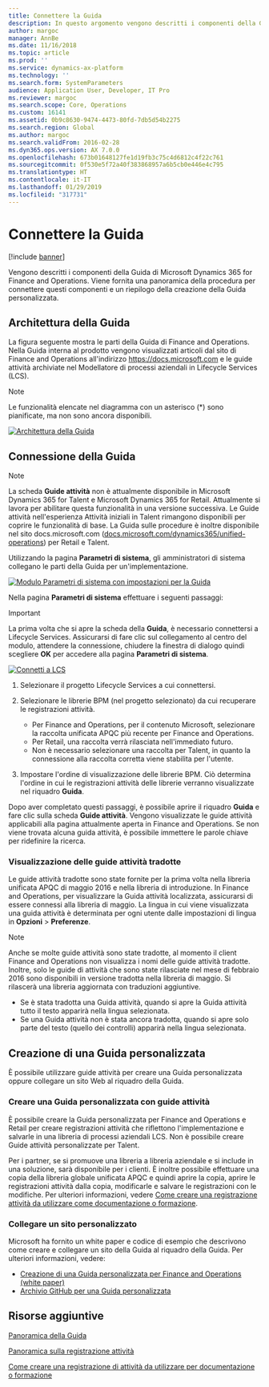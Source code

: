 ```yaml
---
title: Connettere la Guida
description: In questo argomento vengono descritti i componenti della Guida per Microsoft Dynamics 365 for Finance and Operations e vengono forniti una panoramica della connessione e un riepilogo della creazione della guida personalizzata.
author: margoc
manager: AnnBe
ms.date: 11/16/2018
ms.topic: article
ms.prod: ''
ms.service: dynamics-ax-platform
ms.technology: ''
ms.search.form: SystemParameters
audience: Application User, Developer, IT Pro
ms.reviewer: margoc
ms.search.scope: Core, Operations
ms.custom: 16141
ms.assetid: 0b9c8630-9474-4473-80fd-7db5d54b2275
ms.search.region: Global
ms.author: margoc
ms.search.validFrom: 2016-02-28
ms.dyn365.ops.version: AX 7.0.0
ms.openlocfilehash: 673b01648127fe1d19fb3c75c4d6812c4f22c761
ms.sourcegitcommit: 0f530e5f72a40f383868957a6b5cb0e446e4c795
ms.translationtype: HT
ms.contentlocale: it-IT
ms.lasthandoff: 01/29/2019
ms.locfileid: "317731"
---
```

# <a name="connect-the-help-system"></a>Connettere la Guida

[!include [banner](../includes/banner.md)]

Vengono descritti i componenti della Guida di Microsoft Dynamics 365 for Finance and Operations. Viene fornita una panoramica della procedura per connettere questi componenti e un riepilogo della creazione della Guida personalizzata.

## <a name="help-architecture"></a>Architettura della Guida

La figura seguente mostra le parti della Guida di Finance and Operations. Nella Guida interna al prodotto vengono visualizzati articoli dal sito di Finance and Operations all'indirizzo https://docs.microsoft.com e le guide attività archiviate nel Modellatore di processi aziendali in Lifecycle Services (LCS).

> [!NOTE]
> Le funzionalità elencate nel diagramma con un asterisco (\*) sono pianificate, ma non sono ancora disponibili.

[![Architettura della Guida](./media/help-architecture.png)](./media/help-architecture.png)

## <a name="connecting-the-help-system"></a>Connessione della Guida

> [!NOTE]
> La scheda **Guide attività** non è attualmente disponibile in Microsoft Dynamics 365 for Talent e Microsoft Dynamics 365 for Retail. Attualmente si lavora per abilitare questa funzionalità in una versione successiva. Le Guide attività nell'esperienza Attività iniziali in Talent rimangono disponibili per coprire le funzionalità di base. La Guida sulle procedure è inoltre disponibile nel sito docs.microsoft.com ([docs.microsoft.com/dynamics365/unified-operations](../../index.md)) per Retail e Talent.

Utilizzando la pagina **Parametri di sistema**, gli amministratori di sistema collegano le parti della Guida per un'implementazione.

[![Modulo Parametri di sistema con impostazioni per la Guida](./media/system-parameters_ops-1024x437.png)](./media/system-parameters_ops.png)

Nella pagina **Parametri di sistema** effettuare i seguenti passaggi:

> [!IMPORTANT]
> La prima volta che si apre la scheda della **Guida**, è necessario connettersi a Lifecycle Services. Assicurarsi di fare clic sul collegamento al centro del modulo, attendere la connessione, chiudere la finestra di dialogo quindi scegliere **OK** per accedere alla pagina **Parametri di sistema**.
>
> [![Connetti a LCS](./media/connect-to-lcs-crop-1024x365.png "Connetti a LCS")](./media/connect-to-lcs-crop.png)

1. Selezionare il progetto Lifecycle Services a cui connettersi.
2. Selezionare le librerie BPM (nel progetto selezionato) da cui recuperare le registrazioni attività.

    - Per Finance and Operations, per il contenuto Microsoft, selezionare la raccolta unificata APQC più recente per Finance and Operations.
    - Per Retail, una raccolta verrà rilasciata nell'immediato futuro.
    - Non è necessario selezionare una raccolta per Talent, in quanto la connessione alla raccolta corretta viene stabilita per l'utente.

3. Impostare l'ordine di visualizzazione delle librerie BPM. Ciò determina l'ordine in cui le registrazioni attività delle librerie verranno visualizzate nel riquadro **Guida**.

Dopo aver completato questi passaggi, è possibile aprire il riquadro **Guida** e fare clic sulla scheda **Guide attività**. Vengono visualizzate le guide attività applicabili alla pagina attualmente aperta in Finance and Operations. Se non viene trovata alcuna guida attività, è possibile immettere le parole chiave per ridefinire la ricerca.

### <a name="showing-translated-task-guides"></a>Visualizzazione delle guide attività tradotte

Le guide attività tradotte sono state fornite per la prima volta nella libreria unificata APQC di maggio 2016 e nella libreria di introduzione. In Finance and Operations, per visualizzare la Guida attività localizzata, assicurarsi di essere connessi alla libreria di maggio. La lingua in cui viene visualizzata una guida attività è determinata per ogni utente dalle impostazioni di lingua in **Opzioni** &gt; **Preferenze**.

> [!NOTE]
> Anche se molte guide attività sono state tradotte, al momento il client Finance and Operations non visualizza i nomi delle guide attività tradotte. Inoltre, solo le guide di attività che sono state rilasciate nel mese di febbraio 2016 sono disponibili in versione tradotta nella libreria di maggio. Si rilascerà una libreria aggiornata con traduzioni aggiuntive.
>
> - Se è stata tradotta una Guida attività, quando si apre la Guida attività tutto il testo apparirà nella lingua selezionata.
> - Se una Guida attività non è stata ancora tradotta, quando si apre solo parte del testo (quello dei controlli) apparirà nella lingua selezionata.

## <a name="creating-custom-help"></a>Creazione di una Guida personalizzata

È possibile utilizzare guide attività per creare una Guida personalizzata oppure collegare un sito Web al riquadro della Guida.

### <a name="create-custom-help-with-task-guides"></a>Creare una Guida personalizzata con guide attività

È possibile creare la Guida personalizzata per Finance and Operations e Retail per creare registrazioni attività che riflettono l'implementazione e salvarle in una libreria di processi aziendali LCS. Non è possibile creare Guide attività personalizzate per Talent.

Per i partner, se si promuove una libreria a libreria aziendale e si include in una soluzione, sarà disponibile per i clienti. È inoltre possibile effettuare una copia della libreria globale unificata APQC e quindi aprire la copia, aprire le registrazioni attività dalla copia, modificarle e salvare le registrazioni con le modifiche. Per ulteriori informazioni, vedere [Come creare una registrazione attività da utilizzare come documentazione o formazione](../../dev-itpro/user-interface/task-recorder.md).

### <a name="connect-a-custom-site"></a>Collegare un sito personalizzato

Microsoft ha fornito un white paper e codice di esempio che descrivono come creare e collegare un sito della Guida al riquadro della Guida. Per ulteriori informazioni, vedere:

- [Creazione di una Guida personalizzata per Finance and Operations (white paper)](https://go.microsoft.com/fwlink/?linkid=2041185)
- [Archivio GitHub per una Guida personalizzata](https://github.com/microsoft/dynamics356f-o-custom-help)

## <a name="additional-resources"></a>Risorse aggiuntive

[Panoramica della Guida](help-overview.md)

[Panoramica sulla registrazione attività](../../dev-itpro/user-interface/task-recorder.md)

[Come creare una registrazione di attività da utilizzare per documentazione o formazione](../../dev-itpro/user-interface/task-recorder-training-docs.md)
